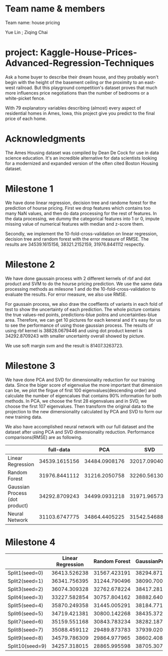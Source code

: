 # Team name & members
Team name: house pricing

Yue Lin ; Ziqing Chai

# project: Kaggle-House-Prices-Advanced-Regression-Techniques
Ask a home buyer to describe their dream house, and they probably won't begin with the height of the basement ceiling or the proximity to an east-west railroad. But this playground competition's dataset proves that much more influences price negotiations than the number of bedrooms or a white-picket fence.

With 79 explanatory variables describing (almost) every aspect of residential homes in Ames, Iowa, this project give you predict to the final price of each home.

# Acknowledgments
The Ames Housing dataset was compiled by Dean De Cock for use in data science education. It's an incredible alternative for data scientists looking for a modernized and expanded version of the often cited Boston Housing dataset. 

# Milestone 1
We have done linear regression, decision tree and randome forest for the prediction of hourse pricing.
First we drop features which contains too many NaN values, and then do data processing for the rest of features. In the data processing, we dummy the categorical features into 1 or 0, impute missing value of numerical features with median and z-score them. 

Secondly, we implement the 10-fold-cross-validation on linear regression, decision tree and random forest with the error measure of RMSE. The results are 34539.1615156, 38321.2152159, 31976.8441112 respectly.

# Milestone 2
We have done gaussain process with 2 different kernels of rbf and dot product and SVM to do the hourse pricing prediction. We use the same data processing methods as milesone 1 and do the 10-fold-cross-validation to evaluate the results. For error measure, we also use RMSE. 

For gaussain process, we also draw the coeffients of variants in each fold of test to show the uncertainty of each prediction. The whole picture contains the true values-red points, predictions-blue poitns and uncertainties-blue area. Therefore, we can get 10 pictures for each keneral and it's easy for us to see the performance of using those gaussian process. The results of using rbf kernel is 38828.0679446 and using dot product kenerl is 34292.8709243 with smaller uncertainty overall showed by picture.

We use soft margin svm and the result is 81407.3263723.

# Milestone 3
We have done PCA and SVD for dimensionality reduction for our training data. Since the biger score of eigenvalue the more important that dimension can be, we plot the firgue of first 100 eigenvalues(descending order) and calculate the number of eigencalues that contains 90% information for both methods. In PCA, we choose the first 28 eigenvalues and in SVD, we choose the first 107 eigenvalues. Then transform the original data to the projection to the new dimensionality calculated by PCA and SVD to form our new training data. 

We also have accomplished neural network with our full dataset and the dataset after using PCA and SVD dimensionality reduction. Performance comparisons(RMSE) are as following.

|  | full-data | PCA | SVD |
| -------------| ------------- | ------------- | ------------- |
| Linear Regression | 34539.1615156  | 34484.0908176  | 32017.0904093  |
| Random Forest | 31976.8441112  | 31216.2050758  | 32260.5613001  |
| Gaussian Process (dot product) | 34292.8709243  | 34499.0931218  | 31971.9657388 |
| Neural Network | 31103.6747775  | 34864.4405225  | 31542.5468814 |

# Milestone 4
|  | Linear Regression | Random Forest | GaussianProcess | SVM | Neural Network |
| -------------| ------------- | ------------- | ------------- | ------------- | ------------- |
| Split1(seed=0) | 36413.526238 | 31567.423191 | 38294.871308 | 81436.989616 | 32276.456527 |
| Split2(seed=1) | 36341.756395 | 31244.790496 | 38090.700223 | 81399.875248 | 31857.018210 |
| Split3(seed=2) | 36074.309328 | 32762.678224 | 38417.281029 | 81479.267130 | 32804.165033 |
| Split4(seed=3) | 33227.582854 | 30757.804162 | 38882.640120 | 81353.588770 | 32073.932226 |
| Split5(seed=4) | 35870.249358 | 31445.005291 | 38184.771761 | 81405.828667 | 32632.425995 |
| Split6(seed=5) | 34719.421381 | 30800.142268 | 38435.372360 | 81442.490037 | 31967.218954 |
| Split7(seed=6) | 35159.551168 | 30843.783234 | 38282.187020 | 81361.988452 | 31597.959197 |
| Split8(seed=7) | 35088.459112 | 29489.873783 | 37939.020293 | 81457.125744 | 32260.412665 |
| Split9(seed=8) | 34579.786309 | 29864.977965 | 38602.408654 | 81505.431786 | 31760.692128 |
| Split10(seed=9) | 34257.318015 | 28865.995598 | 38705.307291 | 81454.912338 | 31885.64152 |
